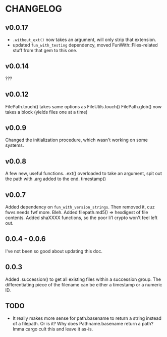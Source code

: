 CHANGELOG
=========

v0.0.17
-------

* `.without_ext()` now takes an argument, will only strip that extension.
* updated `fun_with_testing` dependency, moved FunWith::Files-related stuff from that gem to this one.


v0.0.14
-------

???

v0.0.12
-------

FilePath.touch() takes same options as FileUtils.touch()
FilePath.glob() now takes a block (yields files one at a time)



v0.0.9
------

Changed the initialization procedure, which wasn't working on some systems.

v0.0.8
------

A few new, useful functions.  .ext() overloaded to take an argument, spit out the path with .arg added to the end.  timestamp() 

v0.0.7
------

Added dependency on `fun_with_version_strings`.  Then removed it, cuz fwvs needs fwf more.  Bleh.
Added filepath.md5() => hexdigest of file contents.
Added shaXXXX functions, so the poor li'l crypto won't feel left out.


0.0.4 - 0.0.6
-------------

I've not been so good about updating this doc.


0.0.3
-----

Added .succession() to get all existing files within a succession group.  The differentiating piece of the filename can be either a timestamp or a numeric ID.


TODO
----

* It really makes more sense for path.basename to return a string instead of a filepath.  Or is it?  Why does Pathname.basename return a path?  Imma cargo cult this and leave it as-is.